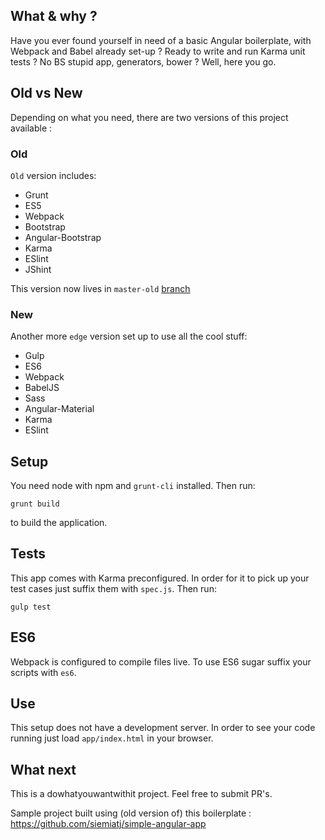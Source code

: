 ## What & why ?
Have you ever found yourself in need of a basic Angular boilerplate, with Webpack and Babel already set-up ? Ready to write and run Karma unit tests ? No BS stupid app, generators, bower ? Well, here you go.

## Old vs New
Depending on what you need, there are two versions of this project available :

### Old

`Old` version includes:

* Grunt
* ES5
* Webpack
* Bootstrap
* Angular-Bootstrap
* Karma
* ESlint
* JShint

This version now lives in `master-old` [branch](https://github.com/siemiatj/angular-modern-boilerplate/tree/master-old)

### New

Another more `edge` version set up to use all the cool stuff:

* Gulp
* ES6
* Webpack
* BabelJS
* Sass
* Angular-Material
* Karma
* ESlint


## Setup 
You need node with npm and `grunt-cli` installed. Then run:

`grunt build`

to build the application.

## Tests
This app comes with Karma preconfigured. In order for it to pick up your test cases just suffix them with `spec.js`.
Then run:

`gulp test`

## ES6
Webpack is configured to compile files live. To use ES6 sugar suffix your scripts with `es6`.

## Use
This setup does not have a development server. In order to see your code running just load `app/index.html` in your browser.

## What next
This is a dowhatyouwantwithit project. Feel free to submit PR's.

Sample project built using (old version of) this boilerplate : https://github.com/siemiatj/simple-angular-app
